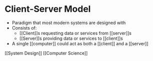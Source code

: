 # Client-Server Model

- Paradigm that most modern systems are designed with
- Consists of:
  - [[Client]]s requesting data or services from [[server]]s
  - [[Server]]s providing data or services to [[client]]s
- A single [[computer]] could act as both a [[client]] and a [[server]]

[[System Design]] [[Computer Science]]

